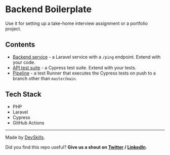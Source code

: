 # Backend Boilerplate

Use it for setting up a take-home interview assignment or a portfolio project.

## Contents

- [Backend service](https://github.com/DevSkillsHQ/backend-boilerplate-php-laravel/tree/main/app) - a Laravel service with a `/ping` endpoint. Extend with your code.
- [API test suite](https://github.com/DevSkillsHQ/backend-boilerplate-php-laravel/blob/main/cypress/integration/backend.spec.js) - a Cypress test suite. Extend with your tests.
- [Pipeline](https://github.com/DevSkillsHQ/backend-boilerplate-php-laravel/blob/main/.github/workflows/tests.yml) - a test Runner that executes the Cypress tests on push to a branch other than `master`/`main`.

## Tech Stack

- PHP
- Laravel
- Cypress
- GitHub Actions


---

Made by [DevSkills](https://devskills.co). 

Did you find this repo useful? **Give us a shout on [Twitter](https://twitter.com/DevSkillsHQ) / [LinkedIn](https://www.linkedin.com/company/devskills)**.
